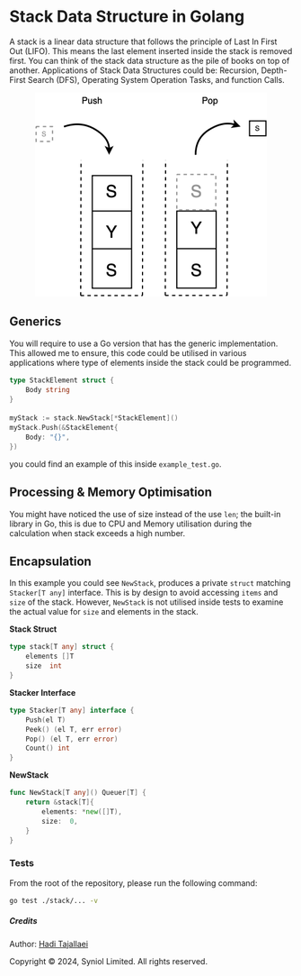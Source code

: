 # Stack Data Structure in Golang
A stack is a linear data structure that follows the principle of Last In First Out (LIFO). This means the last element 
inserted inside the stack is removed first. You can think of the stack data structure as the pile of books on top of another.
Applications of Stack Data Structures could be: Recursion, Depth-First Search (DFS), Operating System Operation Tasks, and 
function Calls.

<div style="text-align:center; width: 100%">
    <img src="https://github.com/syniol/golang-data-structures/blob/main/stack/doc/stack-data-structure.png?raw=true">
</div>


## Generics
You will require to use a Go version that has the generic implementation. This allowed me to ensure, this code could
be utilised in various applications where type of elements inside the stack could be programmed.

```go
type StackElement struct {
    Body string
}

myStack := stack.NewStack[*StackElement]()
myStack.Push(&StackElement{
    Body: "{}",
})
```

you could find an example of this inside `example_test.go`.


## Processing & Memory Optimisation
You might have noticed the use of size instead of the use `len`; the built-in library in Go,
this is due to CPU and Memory utilisation during the calculation when stack exceeds a high number.


## Encapsulation
In this example you could see `NewStack`, produces a private `struct` matching `Stacker[T any]` interface.
This is by design to avoid accessing `items` and `size` of the stack. However, `NewStack` is not
utilised inside tests to examine the actual value for `size` and elements in the stack.


__Stack Struct__
```go
type stack[T any] struct {
    elements []T
    size  int
}
```

__Stacker Interface__
```go
type Stacker[T any] interface {
    Push(el T)
    Peek() (el T, err error)
    Pop() (el T, err error)
    Count() int
}
```

__NewStack__
```go
func NewStack[T any]() Queuer[T] {
    return &stack[T]{
        elements: *new([]T),
        size:  0,
    }
}
```


### Tests
From the root of the repository, please run the following command:

```bash
go test ./stack/... -v
```


##### Credits
Author: [Hadi Tajallaei](mailto:hadi@syniol.com)

Copyright &copy; 2024, Syniol Limited. All rights reserved.
